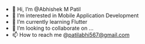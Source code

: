 - 👋 Hi, I’m @Abhishek M Patil
- 👀 I’m interested in Mobile Application Development
- 🌱 I’m currently learning Flutter
- 💞️ I’m looking to collaborate on ...
- 📫 How to reach me @patilabhi567@gmail.com

<!---
somebunnyluvsu/somebunnyluvsu is a ✨ special ✨ repository because its `README.md` (this file) appears on your GitHub profile.
You can click the Preview link to take a look at your changes.
--->
